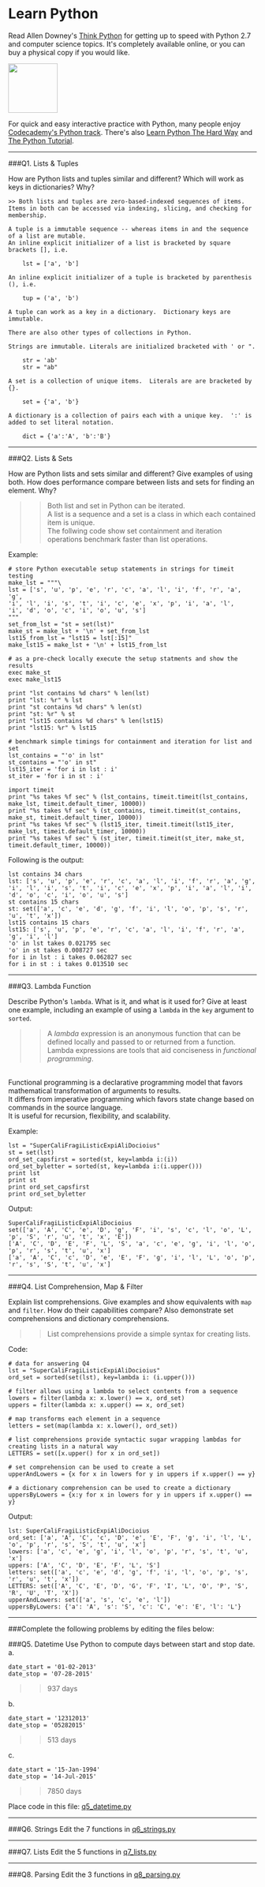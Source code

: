 # Learn Python

Read Allen Downey's [Think Python](http://www.greenteapress.com/thinkpython/) for getting up to speed with Python 2.7 and computer science topics. It's completely available online, or you can buy a physical copy if you would like.

<a href="http://www.greenteapress.com/thinkpython/"><img src="img/think_python.png" style="width: 100px;" target="_blank"></a>

For quick and easy interactive practice with Python, many people enjoy [Codecademy's Python track](http://www.codecademy.com/en/tracks/python). There's also [Learn Python The Hard Way](http://learnpythonthehardway.org/book/) and [The Python Tutorial](https://docs.python.org/2/tutorial/).

---

###Q1. Lists &amp; Tuples

How are Python lists and tuples similar and different? Which will work as keys in dictionaries? Why?

    >> Both lists and tuples are zero-based-indexed sequences of items.
    Items in both can be accessed via indexing, slicing, and checking for membership.
     
    A tuple is a immutable sequence -- whereas items in and the sequence of a list are mutable.
    An inline explicit initializer of a list is bracketed by square brackets [], i.e.
    
        lst = ['a', 'b']
    
    An inline explicit initializer of a tuple is bracketed by parenthesis (), i.e.
    
        tup = ('a', 'b')
        
    A tuple can work as a key in a dictionary.  Dictionary keys are immutable.
    
    There are also other types of collections in Python.
    
    Strings are immutable. Literals are initialized bracketed with ' or ".
    
        str = 'ab'
        str = "ab"
    
    A set is a collection of unique items.  Literals are are bracketed by {}.
    
        set = {'a', 'b'}
        
    A dictionary is a collection of pairs each with a unique key.  ':' is added to set literal notation.
    
        dict = {'a':'A', 'b':'B'}

---

###Q2. Lists &amp; Sets

How are Python lists and sets similar and different? Give examples of using both. How does performance compare between lists and sets for finding an element. Why?

>>Both list and set in Python can be iterated.<br/>
A list is a sequence and a set is  a class in which each contained item is unique.<br/>
The follwing code show set containment and iteration operations benchmark faster than list operations. 

Example:

    # store Python executable setup statements in strings for timeit testing
    make_lst = """\
    lst = ['s', 'u', 'p', 'e', 'r', 'c', 'a', 'l', 'i', 'f', 'r', 'a', 'g',
    'i', 'l', 'i', 's', 't', 'i', 'c', 'e', 'x', 'p', 'i', 'a', 'l',
    'i', 'd', 'o', 'c', 'i', 'o', 'u', 's']
    """
    set_from_lst = "st = set(lst)"
    make_st = make_lst + '\n' + set_from_lst
    lst15_from_lst = "lst15 = lst[:15]"
    make_lst15 = make_lst + '\n' + lst15_from_lst
    
    # as a pre-check locally execute the setup statments and show the results
    exec make_st
    exec make_lst15
    
    print "lst contains %d chars" % len(lst)
    print "lst: %r" % lst
    print "st contains %d chars" % len(st)
    print "st: %r" % st
    print "lst15 contains %d chars" % len(lst15)
    print "lst15: %r" % lst15
    
    # benchmark simple timings for containment and iteration for list and set
    lst_contains = "'o' in lst"
    st_contains = "'o' in st"
    lst15_iter = 'for i in lst : i'
    st_iter = 'for i in st : i'
    
    import timeit
    print "%s takes %f sec" % (lst_contains, timeit.timeit(lst_contains, make_lst, timeit.default_timer, 10000))
    print "%s takes %f sec" % (st_contains, timeit.timeit(st_contains, make_st, timeit.default_timer, 10000))
    print "%s takes %f sec" % (lst15_iter, timeit.timeit(lst15_iter, make_lst, timeit.default_timer, 10000))
    print "%s takes %f sec" % (st_iter, timeit.timeit(st_iter, make_st, timeit.default_timer, 10000))
   
 Following is the output:
 
    lst contains 34 chars
    lst: ['s', 'u', 'p', 'e', 'r', 'c', 'a', 'l', 'i', 'f', 'r', 'a', 'g', 'i', 'l', 'i', 's', 't', 'i', 'c', 'e', 'x', 'p', 'i', 'a', 'l', 'i', 'd', 'o', 'c', 'i', 'o', 'u', 's']
    st contains 15 chars
    st: set(['a', 'c', 'e', 'd', 'g', 'f', 'i', 'l', 'o', 'p', 's', 'r', 'u', 't', 'x'])
    lst15 contains 15 chars
    lst15: ['s', 'u', 'p', 'e', 'r', 'c', 'a', 'l', 'i', 'f', 'r', 'a', 'g', 'i', 'l']
    'o' in lst takes 0.021795 sec
    'o' in st takes 0.008727 sec
    for i in lst : i takes 0.062827 sec
    for i in st : i takes 0.013510 sec

---

###Q3. Lambda Function

Describe Python's `lambda`. What is it, and what is it used for? Give at least one example, including an example of using a `lambda` in the `key` argument to `sorted`.

>> A  *lambda* expression is an anonymous function that can be defined locally and passed to or returned from a function.<br/>
Lambda expressions are tools that aid conciseness in *functional programming*.<br/>
<br/>
Functional programming is a declarative programming model that favors mathematical transformation of arguments to results.<br/>
It differs from imperative programming which favors state change based on commands in the source language.<br/>
It is useful for recursion, flexibility, and scalability.

Example:

    lst = "SuperCaliFragiListicExpiAliDocioius"
    st = set(lst)
    ord_set_capsfirst = sorted(st, key=lambda i:(i))
    ord_set_byletter = sorted(st, key=lambda i:(i.upper()))
    print lst
    print st
    print ord_set_capsfirst
    print ord_set_byletter

Output:

    SuperCaliFragiListicExpiAliDocioius
    set(['a', 'A', 'C', 'e', 'D', 'g', 'F', 'i', 's', 'c', 'l', 'o', 'L', 'p', 'S', 'r', 'u', 't', 'x', 'E'])
    ['A', 'C', 'D', 'E', 'F', 'L', 'S', 'a', 'c', 'e', 'g', 'i', 'l', 'o', 'p', 'r', 's', 't', 'u', 'x']
    ['a', 'A', 'C', 'c', 'D', 'e', 'E', 'F', 'g', 'i', 'l', 'L', 'o', 'p', 'r', 's', 'S', 't', 'u', 'x']

---

###Q4. List Comprehension, Map &amp; Filter

Explain list comprehensions. Give examples and show equivalents with `map` and `filter`. How do their capabilities compare? Also demonstrate set comprehensions and dictionary comprehensions.

>> List comprehensions provide a simple syntax for creating lists.
 
Code:

    # data for answering Q4
    lst = "SuperCaliFragiListicExpiAliDocioius"
    ord_set = sorted(set(lst), key=lambda i: (i.upper()))
    
    # filter allows using a lambda to select contents from a sequence
    lowers = filter(lambda x: x.lower() == x, ord_set)
    uppers = filter(lambda x: x.upper() == x, ord_set)
    
    # map transforms each element in a sequence
    letters = set(map(lambda x: x.lower(), ord_set))
    
    # list comprehensions provide syntactic sugar wrapping lambdas for creating lists in a natural way
    LETTERS = set([x.upper() for x in ord_set])
    
    # set comprehension can be used to create a set
    upperAndLowers = {x for x in lowers for y in uppers if x.upper() == y}
    
    # a dictionary comprehension can be used to create a dictionary
    uppersByLowers = {x:y for x in lowers for y in uppers if x.upper() == y}


Output:

    lst: SuperCaliFragiListicExpiAliDocioius
    ord_set: ['a', 'A', 'C', 'c', 'D', 'e', 'E', 'F', 'g', 'i', 'l', 'L', 'o', 'p', 'r', 's', 'S', 't', 'u', 'x']
    lowers: ['a', 'c', 'e', 'g', 'i', 'l', 'o', 'p', 'r', 's', 't', 'u', 'x']
    uppers: ['A', 'C', 'D', 'E', 'F', 'L', 'S']
    letters: set(['a', 'c', 'e', 'd', 'g', 'f', 'i', 'l', 'o', 'p', 's', 'r', 'u', 't', 'x'])
    LETTERS: set(['A', 'C', 'E', 'D', 'G', 'F', 'I', 'L', 'O', 'P', 'S', 'R', 'U', 'T', 'X'])
    upperAndLowers: set(['a', 's', 'c', 'e', 'l'])
    uppersByLowers: {'a': 'A', 's': 'S', 'c': 'C', 'e': 'E', 'l': 'L'}
---

###Complete the following problems by editing the files below:

###Q5. Datetime
Use Python to compute days between start and stop date.   
a.  

```
date_start = '01-02-2013'    
date_stop = '07-28-2015'
```

>> 937 days

b.  
```
date_start = '12312013'  
date_stop = '05282015'  
```

>> 513 days

c.  
```
date_start = '15-Jan-1994'      
date_stop = '14-Jul-2015'  
```

>> 7850 days

Place code in this file: [q5_datetime.py](python/q5_datetime.py)

---

###Q6. Strings
Edit the 7 functions in [q6_strings.py](python/q6_strings.py)

---

###Q7. Lists
Edit the 5 functions in [q7_lists.py](python/q7_lists.py)

---

###Q8. Parsing
Edit the 3 functions in [q8_parsing.py](python/q8_parsing.py)






